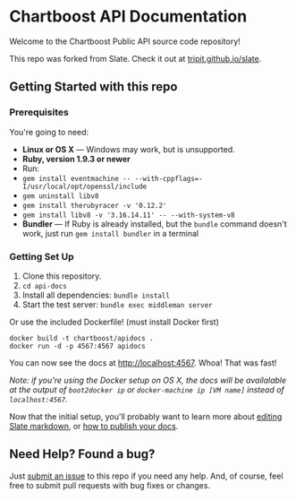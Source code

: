 Chartboost API Documentation
========
Welcome to the Chartboost Public API source code repository!

This repo was forked from Slate. Check it out at [tripit.github.io/slate](http://tripit.github.io/slate).

Getting Started with this repo
------------------------------

### Prerequisites

You're going to need:

 - **Linux or OS X** — Windows may work, but is unsupported.
 - **Ruby, version 1.9.3 or newer**
 - Run:
 - `gem install eventmachine -- --with-cppflags=-I/usr/local/opt/openssl/include` 
 - `gem uninstall libv8`
 - `gem install therubyracer -v '0.12.2'`
 - `gem install libv8 -v '3.16.14.11' -- --with-system-v8`
 - **Bundler** — If Ruby is already installed, but the `bundle` command doesn't work, just run `gem install bundler` in a terminal

### Getting Set Up

 1. Clone this repository.
 2. `cd api-docs`
 3. Install all dependencies: `bundle install`
 4. Start the test server: `bundle exec middleman server`

Or use the included Dockerfile! (must install Docker first)

```shell
docker build -t chartboost/apidocs .
docker run -d -p 4567:4567 apidocs
```

You can now see the docs at <http://localhost:4567>. Whoa! That was fast!

*Note: if you're using the Docker setup on OS X, the docs will be
availalable at the output of `boot2docker ip` or `docker-machine ip [VM name]` instead of `localhost:4567`.*

Now that the initial setup, you'll probably want to learn more about [editing Slate markdown](https://github.com/tripit/slate/wiki/Markdown-Syntax), or [how to publish your docs](https://github.com/tripit/slate/wiki/Deploying-Slate).


Need Help? Found a bug?
--------------------

Just [submit an issue](https://github.com/Chartboost/api-docs/issues) to this repo if you need any help. And, of course, feel free to submit pull requests with bug fixes or changes.
